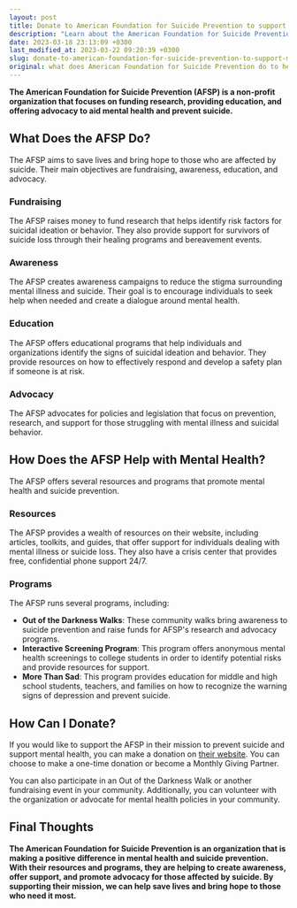```yaml
---
layout: post
title: Donate to American Foundation for Suicide Prevention to support mental health.
description: "Learn about the American Foundation for Suicide Prevention's efforts to improve mental health and prevent suicide. Discover how you can support their cause through donations and make a difference in the lives of those affected by mental illness."
date: 2023-03-18 23:13:09 +0300
last_modified_at: 2023-03-22 09:20:39 +0300
slug: donate-to-american-foundation-for-suicide-prevention-to-support-mental-health
original: what does American Foundation for Suicide Prevention do to help with mental health, how do they do it, how can i donate?
---
```

**The American Foundation for Suicide Prevention (AFSP) is a non-profit organization that focuses on funding research, providing education, and offering advocacy to aid mental health and prevent suicide.**

## What Does the AFSP Do?

The AFSP aims to save lives and bring hope to those who are affected by suicide. Their main objectives are fundraising, awareness, education, and advocacy.

### Fundraising

The AFSP raises money to fund research that helps identify risk factors for suicidal ideation or behavior. They also provide support for survivors of suicide loss through their healing programs and bereavement events.

### Awareness

The AFSP creates awareness campaigns to reduce the stigma surrounding mental illness and suicide. Their goal is to encourage individuals to seek help when needed and create a dialogue around mental health.

### Education

The AFSP offers educational programs that help individuals and organizations identify the signs of suicidal ideation and behavior. They provide resources on how to effectively respond and develop a safety plan if someone is at risk.

### Advocacy

The AFSP advocates for policies and legislation that focus on prevention, research, and support for those struggling with mental illness and suicidal behavior.

## How Does the AFSP Help with Mental Health?

The AFSP offers several resources and programs that promote mental health and suicide prevention.

### Resources

The AFSP provides a wealth of resources on their website, including articles, toolkits, and guides, that offer support for individuals dealing with mental illness or suicide loss. They also have a crisis center that provides free, confidential phone support 24/7.

### Programs

The AFSP runs several programs, including:

* **Out of the Darkness Walks**: These community walks bring awareness to suicide prevention and raise funds for AFSP's research and advocacy programs.
* **Interactive Screening Program**: This program offers anonymous mental health screenings to college students in order to identify potential risks and provide resources for support.
* **More Than Sad**: This program provides education for middle and high school students, teachers, and families on how to recognize the warning signs of depression and prevent suicide.

## How Can I Donate?

If you would like to support the AFSP in their mission to prevent suicide and support mental health, you can make a donation on [their website](https://afsp.org/). You can choose to make a one-time donation or become a Monthly Giving Partner.

You can also participate in an Out of the Darkness Walk or another fundraising event in your community. Additionally, you can volunteer with the organization or advocate for mental health policies in your community.

## Final Thoughts

**The American Foundation for Suicide Prevention is an organization that is making a positive difference in mental health and suicide prevention. With their resources and programs, they are helping to create awareness, offer support, and promote advocacy for those affected by suicide. By supporting their mission, we can help save lives and bring hope to those who need it most.**